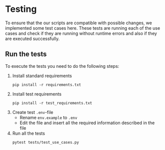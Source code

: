 # Testing
To ensure that the our scripts are compatible with possible changes, we implemented some test cases here. These tests are running each of the use cases and check if they are running without runtime errors and also if they are executed successfully.

## Run the tests
To execute the tests you need to do the following steps:
1. Install standard requirements
   ```
   pip install -r requirements.txt
   ```
1. Install test requirements
   ```
   pip install -r test_requirements.txt
   ```
1. Create test `.env`-file
    - Rename `env.example` to `.env`
    - Edit the file and insert all the required information described in the file
1. Run all the tests
   ```
   pytest tests/test_use_cases.py
   ```